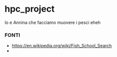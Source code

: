 # hpc_project
Io e Annina che facciamo muovere i pesci eheh



### FONTI

- https://en.wikipedia.org/wiki/Fish_School_Search
- 

